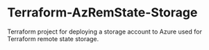 # Terraform-AzRemState-Storage
Terraform project for deploying a storage account to Azure used for Terraform remote state storage.
